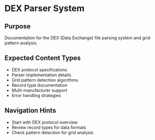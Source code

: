 # DEX Parser System

## Purpose
Documentation for the DEX (Data Exchange) file parsing system and grid pattern analysis.

## Expected Content Types
- DEX protocol specifications
- Parser implementation details
- Grid pattern detection algorithms
- Record type documentation
- Multi-manufacturer support
- Error handling strategies

## Navigation Hints
- Start with DEX protocol overview
- Review record types for data formats
- Check pattern detection for grid analysis